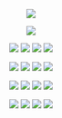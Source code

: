 <p align="center">
<img src="https://files.catbox.moe/16ehjx.png"/>
</p>

<p align="center">
<img src="https://files.catbox.moe/yyr6s6.png"/>
</p>

<p align="center">
<img src="https://files.catbox.moe/gsfqfd.png"/>
<img src="https://files.catbox.moe/59x4b6.png"/>
<img src="https://files.catbox.moe/dq8fnk.png"/>
<img src="https://files.catbox.moe/kfhy7y.png"/>
</p>
<p align="center">
<img src="https://files.catbox.moe/xjpt1i.gif"/>
<img src="https://files.catbox.moe/7ntwse.png"/>
<img src="https://files.catbox.moe/h8lll3.png"/>
<img src="https://files.catbox.moe/d7ubsp.png"/>
</p>
<p align="center">
<img src="https://files.catbox.moe/vii0qh.png"/>
<img src="https://files.catbox.moe/a6ufa2.png"/>
<img src="https://files.catbox.moe/u8pym1.png"/>
<img src="https://files.catbox.moe/vfnajx.png"/>
</p>
<p align="center">
<img src="https://files.catbox.moe/akavy5.png"/>
<img src="https://files.catbox.moe/5uhhg2.png"/>
<img src="https://files.catbox.moe/mmkvh5.png"/>
<img src="https://files.catbox.moe/kc28s9.png"/>
</p>
